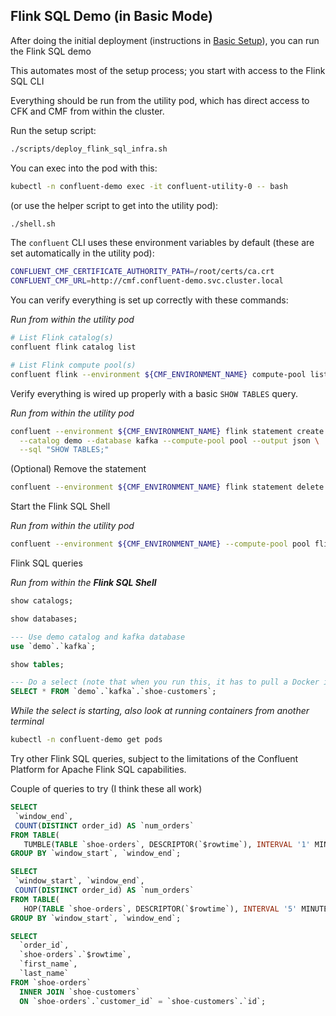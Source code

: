 ## Flink SQL Demo (in Basic Mode)

After doing the initial deployment (instructions in [Basic Setup](./01-deploy.md)), you can run the Flink SQL demo

This automates most of the setup process; you start with access to the Flink SQL CLI

Everything should be run from the utility pod, which has direct access to CFK and CMF from within the cluster.

Run the setup script:

```bash
./scripts/deploy_flink_sql_infra.sh
```

You can exec into the pod with this:

```bash
kubectl -n confluent-demo exec -it confluent-utility-0 -- bash
```

(or use the helper script to get into the utility pod):

```bash
./shell.sh
```

The `confluent` CLI uses these environment variables by default (these are set automatically in the utility pod):

```bash
CONFLUENT_CMF_CERTIFICATE_AUTHORITY_PATH=/root/certs/ca.crt
CONFLUENT_CMF_URL=http://cmf.confluent-demo.svc.cluster.local
```

You can verify everything is set up correctly with these commands:

*Run from within the utility pod*

```bash
# List Flink catalog(s)
confluent flink catalog list

# List Flink compute pool(s)
confluent flink --environment ${CMF_ENVIRONMENT_NAME} compute-pool list
```

Verify everything is wired up properly with a basic `SHOW TABLES` query.

*Run from within the utility pod*

```bash
confluent --environment ${CMF_ENVIRONMENT_NAME} flink statement create ddl1 \
  --catalog demo --database kafka --compute-pool pool --output json \
  --sql "SHOW TABLES;"
```

(Optional) Remove the statement

```bash
confluent --environment ${CMF_ENVIRONMENT_NAME} flink statement delete --force ddl1
```

Start the Flink SQL Shell

*Run from within the utility pod*

```bash
confluent --environment ${CMF_ENVIRONMENT_NAME} --compute-pool pool flink shell
```

Flink SQL queries

*Run from within the **Flink SQL Shell***

```sql
show catalogs;

show databases;

--- Use demo catalog and kafka database
use `demo`.`kafka`;

show tables;

--- Do a select (note that when you run this, it has to pull a Docker image and start several containers, so this may take some time)
SELECT * FROM `demo`.`kafka`.`shoe-customers`;
```

*While the select is starting, also look at running containers from another terminal*

```bash
kubectl -n confluent-demo get pods
```

Try other Flink SQL queries, subject to the limitations of the Confluent Platform for Apache Flink SQL capabilities.

Couple of queries to try (I think these all work)

```sql
SELECT
 `window_end`,
 COUNT(DISTINCT order_id) AS `num_orders`
FROM TABLE(
   TUMBLE(TABLE `shoe-orders`, DESCRIPTOR(`$rowtime`), INTERVAL '1' MINUTES))
GROUP BY `window_start`, `window_end`;

SELECT
 `window_start`, `window_end`,
 COUNT(DISTINCT order_id) AS `num_orders`
FROM TABLE(
   HOP(TABLE `shoe-orders`, DESCRIPTOR(`$rowtime`), INTERVAL '5' MINUTES, INTERVAL '10' MINUTES))
GROUP BY `window_start`, `window_end`;

SELECT
  `order_id`,
  `shoe-orders`.`$rowtime`,
  `first_name`,
  `last_name`
FROM `shoe-orders`
  INNER JOIN `shoe-customers`
  ON `shoe-orders`.`customer_id` = `shoe-customers`.`id`;
```
